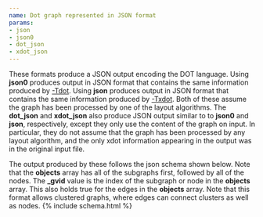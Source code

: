 ```yaml
---
name: Dot graph represented in JSON format
params:
- json
- json0
- dot_json
- xdot_json
---
```

These formats produce a JSON output encoding the DOT language.
Using **json0** produces output in JSON format that contains the
same information produced by [-Tdot](#d:dot).
Using **json** produces output in JSON format that contains the
same information produced by [-Txdot](#d:xdot).
Both of these assume the graph has been processed by one of the layout
algorithms.
The **dot_json** and **xdot_json** also produce JSON output similar to
to **json0** and **json**, respectively, except they only use the
content of the graph on input. In particular, they do not assume that the
graph has been processed by any layout algorithm, and the only xdot information
appearing in the output was in the original input file.

The output produced by these follows the json schema shown below.
Note that the **objects** array has all of the subgraphs first,
followed by all of the nodes. The **_gvid** value is the index of
the subgraph or node in the **objects** array. This also holds
true for the edges in the **objects** array. Note that this format
allows clustered graphs, where edges can connect clusters as well as nodes.
{% include schema.html %}


